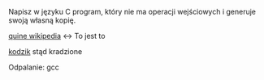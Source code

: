 Napisz w języku C program, który nie ma operacji wejściowych i generuje swoją własną kopię.

[quine wikipedia](https://en.m.wikipedia.org/wiki/Quine_(computing)) <-> To jest to

[kodzik](https://stackoverflow.com/questions/10238670/c-c-program-that-prints-its-own-source-code-as-its-output) stąd kradzione

Odpalanie: gcc